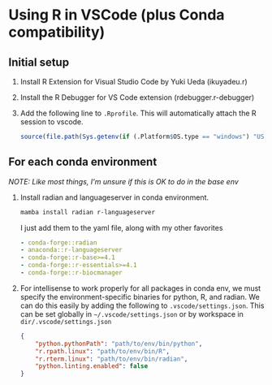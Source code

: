 # Using R in VSCode (plus Conda compatibility)

## Initial setup

1. Install R Extension for Visual Studio Code by Yuki Ueda (ikuyadeu.r)
2. Install the R Debugger for VS Code extension (rdebugger.r-debugger)
3. Add the following line to `.Rprofile`. This will automatically attach the R session to vscode.

    ```r
    source(file.path(Sys.getenv(if (.Platform$OS.type == "windows") "USERPROFILE" else "HOME"), ".vscode-R", "init.R"))
    ```

## For each conda environment

*NOTE: Like most things, I'm unsure if this is OK to do in the base env*

1. Install radian and languageserver in conda environment.

    ```bash
    mamba install radian r-languageserver
    ```

    I just add them to the yaml file, along with my other favorites

    ```yaml
    - conda-forge::radian
    - anaconda::r-languageserver
    - conda-forge::r-base>=4.1
    - conda-forge::r-essentials>=4.1
    - conda-forge::r-biocmanager
    ```

2. For intellisense to work properly for all packages in conda env, we must specify the environment-specific binaries for python, R, and radian. We can do this easily by adding the following to `.vscode/settings.json`. This can be set globally in `~/.vscode/settings.json` or by workspace in `dir/.vscode/settings.json`

    ```json
    {
        "python.pythonPath": "path/to/env/bin/python",
        "r.rpath.linux": "path/to/env/bin/R",
        "r.rterm.linux": "path/to/env/bin/radian",
        "python.linting.enabled": false
    }
    ```
